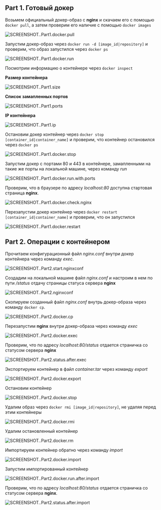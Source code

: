 ## Part 1. Готовый докер

Возьмем официальный докер-образ с **nginx** и скачаем его с помощью `docker pull`, а затем проверим его наличие с помощью `docker images`

![SCREENSHOT..Part1.docker.pull](screens/Part1.docker.pull.jpg)

Запустим докер-образ через `docker run -d [image_id|repository]` и проверим, что образ запустился через `docker ps`

![SCREENSHOT..Part1.docker.run](screens/Part1.docker.run.jpg)

Посмотрим информацию о контейнере через `docker inspect`

**Размер контейнера**

![SCREENSHOT..Part1.size](screens/Part1.size.jpg)

**Список замапленных портов**

![SCREENSHOT..Part1.ports](screens/Part1.ports.jpg)

**IP контейнера**

![SCREENSHOT..Part1.ip](screens/Part1.ip.jpg)

Остановим докер контейнер через `docker stop [container_id|container_name]` и проверим, что контейнер остановился через `docker ps`

![SCREENSHOT..Part1.docker.stop](screens/Part1.docker.stop.jpg)

Запустим докер с портами 80 и 443 в контейнере, замапленными на такие же порты на локальной машине, через команду *run*

![SCREENSHOT..Part1.docker.run.with.ports](screens/Part1.docker.run.with.ports.jpg)

Проверим, что в браузере по адресу *localhost:80* доступна стартовая страница **nginx**.

![SCREENSHOT..Part1.docker.check.nginx](screens/Part1.docker.check.nginx.jpg)

Перезапустим докер контейнер через `docker restart [container_id|container_name]` и  проверим, что он запустился

![SCREENSHOT..Part1.docker.restart](screens/Part1.docker.restart.jpg)

## Part 2. Операции с контейнером

Прочитаем конфигурационный файл *nginx.conf* внутри докер контейнера через команду *exec*.

![SCREENSHOT..Part2.start.nginxconf](screens/Part2.start.nginxconf.jpg)

Создадим на локальной машине файл *nginx.conf* и настроим в нем по пути */status* отдачу страницы статуса сервера **nginx**

![SCREENSHOT..Part2.nginxconf](screens/Part2.nginxconf.jpg)

Скопируем созданный файл *nginx.conf* внутрь докер-образа через команду `docker cp`.

![SCREENSHOT..Part2.docker.cp](screens/Part2.docker.cp.jpg)

Перезапустим **nginx** внутри докер-образа через команду *exec*

![SCREENSHOT..Part2.docker.exec](screens/Part2.docker.exec.jpg)

Проверим, что по адресу *localhost:80/status* отдается страничка со статусом сервера **nginx**

![SCREENSHOT..Part2.status.after.exec](screens/Part2.status.after.exec.jpg)

Экспортируем контейнер в файл *container.tar* через команду *export*

![SCREENSHOT..Part2.docker.export](screens/Part2.docker.export.jpg)

Остановим контейнер

![SCREENSHOT..Part2.docker.stop](screens/Part2.docker.stop.jpg)

Удалим образ через `docker rmi [image_id|repository]`, не удаляя перед этим контейнеры

![SCREENSHOT..Part2.docker.rmi](screens/Part2.docker.rmi.jpg)

Удалим остановленный контейнер

![SCREENSHOT..Part2.docker.rm](screens/Part2.docker.rm.jpg)

Импортируем контейнер обратно через команду *import*

![SCREENSHOT..Part2.docker.import](screens/Part2.docker.import.jpg)

Запустим импортированный контейнер

![SCREENSHOT..Part2.docker.run.after.import](screens/Part2.docker.run.after.import.jpg)

Проверим, что по адресу *localhost:80/status* отдается страничка со статусом сервера **nginx**.

![SCREENSHOT..Part2.status.after.import](screens/Part2.status.after.import.jpg)

